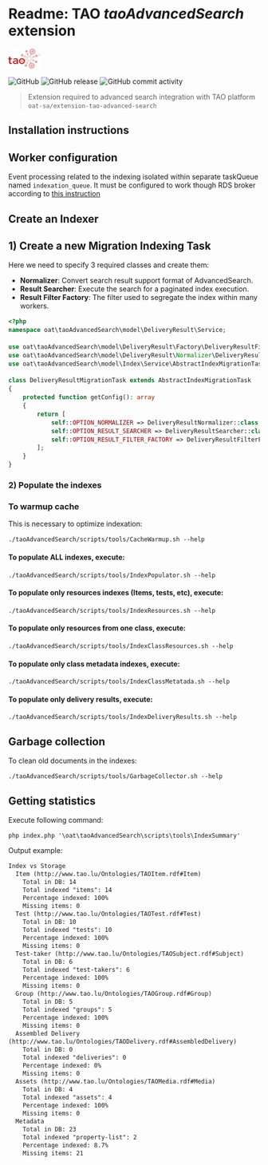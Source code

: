 # Readme: TAO _taoAdvancedSearch_ extension

![TAO Logo](https://github.com/oat-sa/taohub-developer-guide/raw/master/resources/tao-logo.png)

![GitHub](https://img.shields.io/github/license/oat-sa/extension-tao-advanced-search.svg)
![GitHub release](https://img.shields.io/github/release/oat-sa/extension-tao-advanced-search.svg)
![GitHub commit activity](https://img.shields.io/github/commit-activity/y/oat-sa/extension-tao-advanced-search.svg)

> Extension required to advanced search integration with TAO platform `oat-sa/extension-tao-advanced-search`

## Installation instructions

## Worker configuration
Event processing related to the indexing isolated within separate taskQueue named `indexation_queue`. 
It must be configured to work though RDS broker according to [this instruction](https://github.com/oat-sa/extension-tao-task-queue/blob/master/README)

## Create an Indexer

## 1) Create a new Migration Indexing Task

Here we need to specify 3 required classes and create them:

- **Normalizer**: Convert search result support format of AdvancedSearch.
- **Result Searcher**: Execute the search for a paginated index execution.
- **Result Filter Factory**: The filter used to segregate the index within many workers. 

```php
<?php
namespace oat\taoAdvancedSearch\model\DeliveryResult\Service;

use oat\taoAdvancedSearch\model\DeliveryResult\Factory\DeliveryResultFilterFactory;
use oat\taoAdvancedSearch\model\DeliveryResult\Normalizer\DeliveryResultNormalizer;
use oat\taoAdvancedSearch\model\Index\Service\AbstractIndexMigrationTask;

class DeliveryResultMigrationTask extends AbstractIndexMigrationTask
{
    protected function getConfig(): array
    {
        return [
            self::OPTION_NORMALIZER => DeliveryResultNormalizer::class,
            self::OPTION_RESULT_SEARCHER => DeliveryResultSearcher::class,
            self::OPTION_RESULT_FILTER_FACTORY => DeliveryResultFilterFactory::class,
        ];
    }
}
``` 

### 2) Populate the indexes

### To warmup cache

This is necessary to optimize indexation:

```shell
./taoAdvancedSearch/scripts/tools/CacheWarmup.sh --help
```

#### To populate ALL indexes, execute:

```shell script
./taoAdvancedSearch/scripts/tools/IndexPopulator.sh --help
```

#### To populate only resources indexes (Items, tests, etc), execute:

```shell script
./taoAdvancedSearch/scripts/tools/IndexResources.sh --help
```

#### To populate only resources from one class, execute:

```shell script
./taoAdvancedSearch/scripts/tools/IndexClassResources.sh --help
```

#### To populate only class metadata indexes, execute:

```shell script
./taoAdvancedSearch/scripts/tools/IndexClassMetatada.sh --help
```

#### To populate only delivery results, execute:

```shell script
./taoAdvancedSearch/scripts/tools/IndexDeliveryResults.sh --help
```

## Garbage collection

To clean old documents in the indexes:

````shell
./taoAdvancedSearch/scripts/tools/GarbageCollector.sh --help
````

## Getting statistics

Execute following command:
```shell
php index.php '\oat\taoAdvancedSearch\scripts\tools\IndexSummary'
```

Output example:
```shell
Index vs Storage
  Item (http://www.tao.lu/Ontologies/TAOItem.rdf#Item)
    Total in DB: 14
    Total indexed "items": 14
    Percentage indexed: 100%
    Missing items: 0
  Test (http://www.tao.lu/Ontologies/TAOTest.rdf#Test)
    Total in DB: 10
    Total indexed "tests": 10
    Percentage indexed: 100%
    Missing items: 0
  Test-taker (http://www.tao.lu/Ontologies/TAOSubject.rdf#Subject)
    Total in DB: 6
    Total indexed "test-takers": 6
    Percentage indexed: 100%
    Missing items: 0
  Group (http://www.tao.lu/Ontologies/TAOGroup.rdf#Group)
    Total in DB: 5
    Total indexed "groups": 5
    Percentage indexed: 100%
    Missing items: 0
  Assembled Delivery (http://www.tao.lu/Ontologies/TAODelivery.rdf#AssembledDelivery)
    Total in DB: 0
    Total indexed "deliveries": 0
    Percentage indexed: 0%
    Missing items: 0
  Assets (http://www.tao.lu/Ontologies/TAOMedia.rdf#Media)
    Total in DB: 4
    Total indexed "assets": 4
    Percentage indexed: 100%
    Missing items: 0
  Metadata
    Total in DB: 23
    Total indexed "property-list": 2
    Percentage indexed: 8.7%
    Missing items: 21
```